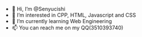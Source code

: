 - 👋 Hi, I’m @Senyucishi
- 👀 I’m interested in CPP, HTML, Javascript and CSS
- 🌱 I’m currently learning Web Engineering
- 📫 You can reach me on my QQ(3510393740)

